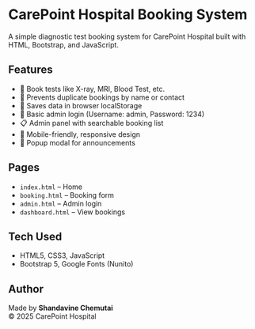 # CarePoint Hospital Booking System

A simple diagnostic test booking system for CarePoint Hospital built with HTML, Bootstrap, and JavaScript.

## Features

- 📝 Book tests like X-ray, MRI, Blood Test, etc.
- 🚫 Prevents duplicate bookings by name or contact
- 💾 Saves data in browser localStorage
- 🔐 Basic admin login (Username: admin, Password: 1234)
- 📋 Admin panel with searchable booking list
- 📱 Mobile-friendly, responsive design
- 📢 Popup modal for announcements

## Pages

- `index.html` – Home
- `booking.html` – Booking form
- `admin.html` – Admin login
- `dashboard.html` – View bookings

## Tech Used

- HTML5, CSS3, JavaScript
- Bootstrap 5, Google Fonts (Nunito)

## Author

Made by **Shandavine Chemutai**  
© 2025 CarePoint Hospital
